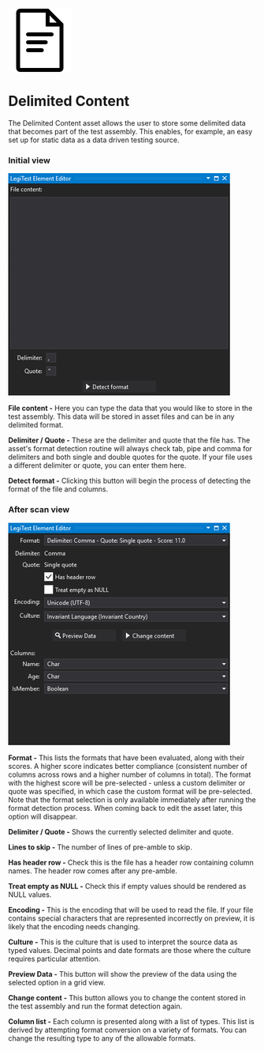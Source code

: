 ﻿![](images/LoadDelimitedFileAction.png)

# Delimited Content



The Delimited Content asset allows the user to store some delimited data that becomes part of the test assembly. This enables, for example, an easy set up for static data as a data driven testing source.



### Initial view

![](images/DelimitedContent1.png)





**File content -**  Here you can type the data that you would like to store in the test assembly. This data will be stored in asset files and can be in any delimited format.



**Delimiter / Quote -** These are the delimiter and quote that the file has. The asset's format detection routine will always check tab, pipe and comma for delimiters and both single and double quotes for the quote. If your file uses a different delimiter or quote, you can enter them here.



**Detect format -** Clicking this button will begin the process of detecting the format of the file and columns.



### After scan view

![](images/DelimitedContent2.png)







**Format -** This lists the formats that have been evaluated, along with their scores. A higher score indicates better compliance (consistent number of columns across rows and a higher number of columns in total). The format with the highest score will be pre-selected - unless a custom delimiter or quote was specified, in which case the custom format will be pre-selected. Note that the format selection is only available immediately after running the format detection process. When coming back to edit the asset later, this option will disappear.



**Delimiter / Quote -** Shows the currently selected delimiter and quote.



**Lines to skip -** The number of lines of pre-amble to skip.



**Has header row -** Check this is the file has a header row containing column names. The header row comes after any pre-amble.



**Treat empty as NULL -** Check this if empty values should be rendered as NULL values.



**Encoding -** This is the encoding that will be used to read the file. If your file contains special characters that are represented incorrectly on preview, it is likely that the encoding needs changing.



**Culture -** This is the culture that is used to interpret the source data as typed values. Decimal points and date formats are those where the culture requires particular attention.



**Preview Data -** This button will show the preview of the data using the selected option in a grid view.



**Change content -** This button allows you to change the content stored in the test assembly and run the format detection again.



**Column list -** Each column is presented along with a list of types. This list is derived by attempting format conversion on a variety of formats. You can change the resulting type to any of the allowable formats.